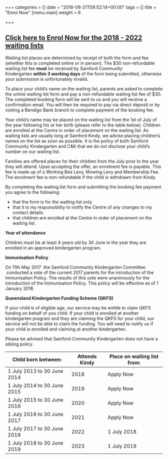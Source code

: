 +++
categories = []
date = "2018-06-21T08:52:14+00:00"
tags = []
title = "Enrol Now"
[menu.main]
weight = 6

+++
## [**Click __here__ to Enrol Now for the 2018 - 2022 waiting lists**](https://www.samfordkindergarten.com.au/waiting-list/index.html)

Waiting list places are determined by receipt of both the form and fee (whether this is completed online or in person). The $30 non-refundable waiting list fee **must** be received by Samford Community Kindergarten **within 3 working days** of the form being submitted, otherwise your submission is unfortunately invalid.

To place your child’s name on the waiting list, parents are asked to complete the online waiting list form and pay a non-refundable waiting list fee of $30. The completed booking form will be sent to us and you will receive a confirmation email. You will then be required to pay via direct deposit or by visiting a Bendigo Bank branch to complete payment of the booking fee.

Your child’s name may be placed on the waiting list from the 1st of July of the year following his or her birth (please refer to the table below). Children are enrolled at the Centre in order of placement on the waiting list. As waiting lists are usually long at Samford Kindy, we advise placing children’s names on the list as soon as possible. It is the policy of both Samford Community Kindergarten and C&K that we do not disclose your child’s number on our waiting list.

Families are offered places for their children from the July prior to the year they will attend. Upon accepting the offer, an enrolment fee is payable. This fee is made up of a Working Bee Levy, Mowing Levy and Membership Fee. The enrolment fee is non-refundable if the child is withdrawn from Kindy.

By completing the waiting list form and submitting the booking fee payment you agree to the following:

* that the form is for the waiting list only.
* that it is my responsibility to notify the Centre of any changes to my contact details.
* that children are enrolled at the Centre in order of placement on the waiting list.

**Year of attendance**

Children must be at least 4 years old by 30 June in the year they are enrolled in an approved kindergarten program.

**Immunisation Policy**

On 11th May 2017  the Samford Community Kindergarten Committee  conducted a vote of the current 2017 parents for the introduction of the Immunisation Policy. The results of this vote were unanimously for the introduction of the Immunisation Policy. This policy will be effective as of 1 January 2018.

**Queensland Kindergarten Funding Scheme (QKFS)**

If your child is of eligible age, our service may be entitle to claim QKFS funding on behalf of you child. If your child is enrolled at another kindergarten program and they are claiming the QKFS for your child, our service will not be able to claim the funding. You will need to notify us if your child is enrolled and claiming at another kindergarten.

Please be advised that Samford Community Kindergarten does not have a sibling policy.

| Child born between: | Attends Kindy | Place on waiting list from: |
| --- | --- | --- |
| 1 July 2013 to 30 June 2014 | 2018 | Apply Now |
| 1 July 2014 to 30 June 2015 | 2019 | Apply Now |
| 1 July 2015 to 30 June 2016 | 2020 | Apply Now |
| 1 July 2016 to 30 June 2017 | 2021 | Apply Now |
| 1 July 2017 to 30 June 2018 | 2022 | 1 July 2018 |
| 1 July 2018 to 30 June 2019 | 2023 | 1 July 2019 |